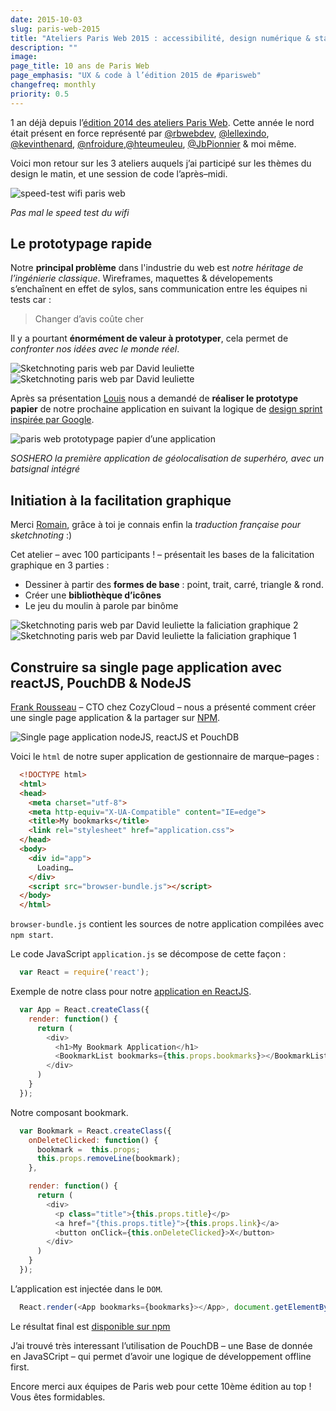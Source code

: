 ```yaml
---
date: 2015-10-03
slug: paris-web-2015
title: "Ateliers Paris Web 2015 : accessibilité, design numérique & standards ouverts"
description: ""
image:
page_title: 10 ans de Paris Web
page_emphasis: "UX & code à l’édition 2015 de #parisweb"
changefreq: monthly
priority: 0.5
---
```


1 an déjà depuis l’[édition 2014 des ateliers Paris Web](/blog/paris-web-2014.html). Cette année le nord était présent en force représenté par [@rbwebdev](https://twitter.com/rbwebdev), [@lellexindo](https://twitter.com/lellexindo), [@kevinthenard](https://twitter.com/kevinthenard), [@nfroidure](https://twitter.com/nfroidure),[@hteumeuleu](https://twitter.com/hteumeuleu), [@JbPionnier](https://twitter.com/JbPionnier) & moi même.

Voici mon retour sur les 3 ateliers auquels j’ai participé sur les thèmes du design le matin, et une session de code l’après–midi.

![speed-test wifi paris web](https://c2.staticflickr.com/6/5665/21753471709_a3d833ae44_n.jpg)

_Pas mal le speed test du wifi_

## Le prototypage rapide

Notre __principal problème__ dans l'industrie du web est _notre héritage de l’ingénierie classique_. Wireframes, maquettes & dévelopements s’enchaînent en effet de sylos, sans communication entre les équipes ni tests car :

> Changer d’avis coûte cher

Il y a pourtant __énormément de valeur à prototyper__, cela permet de _confronter nos idées avec le monde réel_.

![Sketchnoting paris web par David leuliette](https://c2.staticflickr.com/6/5711/21317900884_1e639e97b6.jpg)
![Sketchnoting paris web par David leuliette](https://c1.staticflickr.com/1/670/21916731711_e972e11c51.jpg)

Après sa présentation [Louis](https://twitter.com/louije) nous a demandé de __réaliser le prototype papier__ de notre prochaine application en suivant la logique de [design sprint inspirée par Google](https://www.gv.com/lib/the-product-design-sprint-divergeday2).

![paris web prototypage papier d’une application](https://c2.staticflickr.com/6/5661/21950384401_0c7c743b28_c.jpg)

_SOSHERO la première application de géolocalisation de superhéro, avec un batsignal intégré_

## Initiation à la facilitation graphique

Merci [Romain](http://twitter.com/romaincouturier), grâce à toi je connais enfin la _traduction française pour sketchnoting_ :)

Cet atelier – avec 100 participants ! – présentait les bases de la falicitation graphique en 3 parties :

- Dessiner à partir des __formes de base__ : point, trait, carré, triangle & rond.
- Créer une __bibliothèque d’icônes__
- Le jeu du moulin à parole par binôme

![Sketchnoting paris web par David leuliette la faliciation graphique 2](https://c2.staticflickr.com/6/5765/21317901964_21d99f768a.jpg)
![Sketchnoting paris web par David leuliette la faliciation graphique 1](https://c2.staticflickr.com/6/5709/21288000583_08b39473b7.jpg)

## Construire sa single page application avec reactJS, PouchDB & NodeJS

[Frank Rousseau](https://twitter.com/gelnior) – CTO chez CozyCloud – nous a présenté comment créer une single page application & la partager sur [NPM](https://www.npmjs.com/).

![Single page application nodeJS, reactJS et PouchDB](https://c2.staticflickr.com/6/5714/21730003449_eca2842c8c_z.jpg)

Voici le `html` de notre super application de gestionnaire de marque–pages :

~~~html
  <!DOCTYPE html>
  <html>
  <head>
    <meta charset="utf-8">
    <meta http-equiv="X-UA-Compatible" content="IE=edge">
    <title>My bookmarks</title>
    <link rel="stylesheet" href="application.css">
  </head>
  <body>
    <div id="app">
      Loading…
    </div>
    <script src="browser-bundle.js"></script>
  </body>
  </html>
~~~

`browser-bundle.js` contient les sources de notre application compilées avec `npm start`.

Le code JavaScript `application.js` se décompose de cette façon :

~~~javascript
  var React = require('react');
~~~

Exemple de notre class pour notre [application en ReactJS](http://facebook.github.io/react/).

~~~javascript
  var App = React.createClass({
    render: function() {
      return (
        <div>
          <h1>My Bookmark Application</h1>
          <BookmarkList bookmarks={this.props.bookmarks}></BookmarkList>
        </div>
      )
    }
  });
~~~

Notre composant bookmark.

~~~javascript
  var Bookmark = React.createClass({
    onDeleteClicked: function() {
      bookmark =  this.props;
      this.props.removeLine(bookmark);
    },

    render: function() {
      return (
        <div>
          <p class="title">{this.props.title}</p>
          <a href="{this.props.title}">{this.props.link}</a>
          <button onClick={this.onDeleteClicked}>X</button>
        </div>
      )
    }
  });
~~~

L’application est injectée dans le `DOM`.

~~~javascript
  React.render(<App bookmarks={bookmarks}></App>, document.getElementById('app'));
~~~

Le résultat final est [disponible sur npm](https://www.npmjs.com/package/my-bookmarks)

J’ai trouvé très interessant l’utilisation de PouchDB – une Base de donnée en JavaSCript – qui permet d’avoir une logique de développement offline first.

Encore merci aux équipes de Paris web pour cette 10ème édition au top ! Vous êtes formidables.
